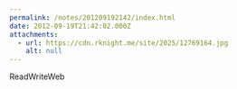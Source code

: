 ```yaml
---
permalink: /notes/201209192142/index.html
date: 2012-09-19T21:42:02.000Z
attachments:
  - url: https://cdn.rknight.me/site/2025/12769164.jpg
    alt: null
---
```


ReadWriteWeb

